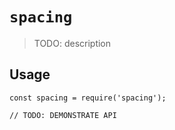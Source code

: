 # `spacing`

> TODO: description

## Usage

```
const spacing = require('spacing');

// TODO: DEMONSTRATE API
```
